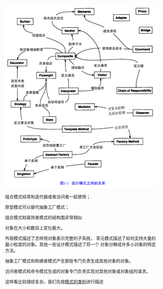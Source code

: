 ![image-20200130103656661](image-20200130103656661.png)

组合模式经常和迭代器或者访问者一起使用；

原型模式可以替代抽象工厂模式；

组合模式和装饰者模式的结构图非常相似







对象在大小和数目上变化极大。

外观模式描述了怎样用对象表示完整的子系统，
享元模式描述了如何支持大量的最小粒度的对象。其他一些设计模式描述了将一个
对象分解成许多小对象的特定方法。

抽象工厂模式和构建者模式产生那些专门负责生成其他对象的对象。 

访问者模式和命令模式生成的对象专门负责实现对其他对象或对象组的请求。



这样看比较错综复杂，我们先按[模式的类别](./types/types-index.md)进行描述

